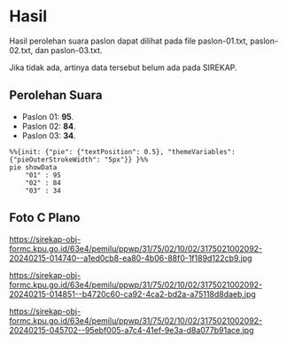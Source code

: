 # Hasil

Hasil perolehan suara paslon dapat dilihat pada file paslon-01.txt, paslon-02.txt, dan paslon-03.txt.

Jika tidak ada, artinya data tersebut belum ada pada SIREKAP.

## Perolehan Suara

 * Paslon 01: **95**.
 * Paslon 02: **84**.
 * Paslon 03: **34**.

```mermaid
%%{init: {"pie": {"textPosition": 0.5}, "themeVariables": {"pieOuterStrokeWidth": "5px"}} }%%
pie showData
    "01" : 95
    "02" : 84
    "03" : 34
```
## Foto C Plano

https://sirekap-obj-formc.kpu.go.id/63e4/pemilu/ppwp/31/75/02/10/02/3175021002092-20240215-014740--a1ed0cb8-ea80-4b06-88f0-1f189d122cb9.jpg

https://sirekap-obj-formc.kpu.go.id/63e4/pemilu/ppwp/31/75/02/10/02/3175021002092-20240215-014851--b4720c60-ca92-4ca2-bd2a-a75118d8daeb.jpg

https://sirekap-obj-formc.kpu.go.id/63e4/pemilu/ppwp/31/75/02/10/02/3175021002092-20240215-045702--95ebf005-a7c4-41ef-9e3a-d8a077b91ace.jpg
